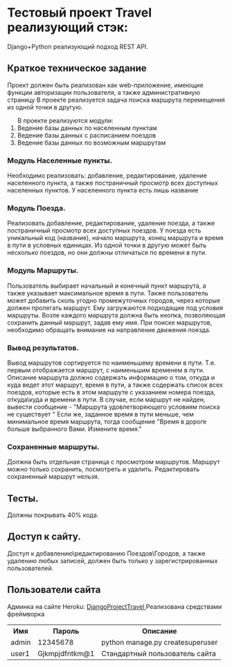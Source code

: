 # Тестовый проект Travel реализующий стэк:
<p>
Django+Python реализующий подход REST API.

## Краткое техническое задание
<p> Проект должен быть реализован как web-приложение, 
имеющие функции авторизации пользователя, а также административную страницу
В проекте реализуется задача поиска маршрута перемещения из одной точки в другую.
</p>
<ol>В проекте реализуются модули:
<li>Ведение базы данных по населенным пунктам</li>
<li>Ведение базы данных с расписанием поездов</li>
<li>Ведение базы данных по возможным маршрутам</li>
</ol>

### Модуль Населенные пункты.
<p>Необходимо реализовать: добавление, редактирование, удаление населенного пункта, а также постраничный просмотр всех доступных населенных пунктов. 
У населенного пункта есть лишь название

### Модуль Поезда.
<p>Реализовать добавление, редактирование, удаление поезда, а также постраничный просмотр всех доступных поездов. У поезда есть уникальный код (название), начало маршрута, конец маршрута и время в пути в условных единицах. Из одной точки в другую может быть несколько поездов, но они должны отличаться по времени в пути.</p>

### Модуль Маршруты.
<p>Пользователь выбирает начальный и конечный пункт маршрута, а также указывает максимальное время в пути. Также пользователь может добавить сколь угодно промежуточных городов, через которые должен пролегать маршрут. Ему загружаются подходящие под условия маршруты. Возле каждого маршрута должна быть кнопка, позволяющая сохранить данный маршрут, задав ему имя. При поиске маршрутов, необходимо обращать внимание на направление движения поезда.</p>

### Вывод результатов.
<p>
Вывод маршрутов сортируется по наименьшему времени в пути. Т.е. первым отображается маршрут, с наименьшим временем в пути. Описание маршрута должно содержать информацию о том, откуда и куда ведет этот маршрут, время в пути, а также содержать список всех поездов, которые есть в этом маршруте с указанием номера поезда, откуда\куда и времени в пути.
В случае, если маршрут не найден, вывести сообщение - "Маршрута удовлетворяющего условиям поиска не существует " Если же, заданное время в пути меньше, чем минимальное время маршрута, тогда сообщение "Время в дороге больше выбранного Вами. Измените время."</p>

### Сохраненные маршруты.
<p>
Должна быть отдельная страница с просмотром маршрутов. Маршрут можно только сохранить, посмотреть и удалить. Редактировать сохраненный маршрут нельзя.
</p>

## Тесты.
<p>
Должны покрывать 40% кода.
</p>

## Доступ к сайту.
<p>
Доступ к добавлению\редактированию Поездов\Городов, а также удалению любых записей, должен быть только у зарегистрированных пользователей.
</p>

## Пользователи сайта
<p>Админка на сайте Heroku: 
<a href="https://travel-find-route-dvorobiev.herokuapp.com"> DjangoProjectTravel </a>
Реализована средствами фреймворка
</p>
<table>
<tr>
<th>Имя</th>
<th>Пароль</th>
<th>Описание</th>
</tr>
<tr>
<td>admin</td>
<td>12345678</td>
<td>python manage.py createsuperuser</td>
</tr>
<tr>
<td>user1</td>
<td>Gjkmpjdfntkm@1</td>
<td>Стандартный пользователь сайта</td>
</tr>
</table>